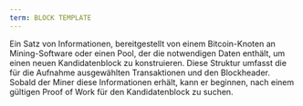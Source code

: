 ```yaml
---
term: BLOCK TEMPLATE
---
```


Ein Satz von Informationen, bereitgestellt von einem Bitcoin-Knoten an Mining-Software oder einen Pool, der die notwendigen Daten enthält, um einen neuen Kandidatenblock zu konstruieren. Diese Struktur umfasst die für die Aufnahme ausgewählten Transaktionen und den Blockheader. Sobald der Miner diese Informationen erhält, kann er beginnen, nach einem gültigen Proof of Work für den Kandidatenblock zu suchen.